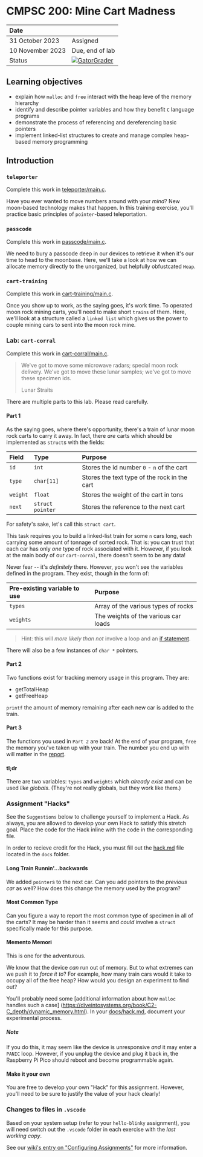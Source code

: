 # CMPSC 200: Mine Cart Madness

| Date              |          |
|:------------------|:---------|
| 31 October 2023 | Assigned  |
| 10 November 2023| Due, end of lab       |
| Status           | [![GatorGrader](../../actions/workflows/main.yml/badge.svg)](../../actions/workflows/main.yml) |


## Learning objectives

* explain how `malloc` and `free` interact with the heap leve of the memory hierarchy
* identify and describe pointer variables and how they benefit `C` language programs
* demonstrate the process of referencing and dereferencing basic pointers
* implement linked-list structures to create and manage complex heap-based memory programming

## Introduction

### `teleporter`

Complete this work in [teleporter/main.c](teleporter/main.c).

Have you ever wanted to move numbers around with your _mind_? New moon-based technology makes that happen. In this training exercise, you'll practice basic principles of `pointer`-based teleportation.

### `passcode`

Complete this work in [passcode/main.c](passcode/main.c).

We need to bury a passcode deep in our devices to retrieve it when it's our time to head to the moonbase. Here, we'll take a look at how we can allocate memory directly to the unorganized, but helpfully obfustcated `Heap`.

### `cart-training`

Complete this work in [cart-training/main.c](cart-training/main.c).

Once you show up to work, as the saying goes, it's work time. To operated moon rock mining carts, you'll need to make short `trains` of them. Here, we'll look at a structure called a `linked list` which gives us the power to couple mining cars to sent into the moon rock mine.

### Lab: `cart-corral`

Complete this work in [cart-corral/main.c](cart-corral/main.c).

> We've got to move some microwave radars; special moon rock delivery. We've got to move these lunar samples; we've got to move these specimen ids.
>
> Lunar Straits

There are multiple parts to this lab. Please read carefully.

#### Part 1

As the saying goes, where there's opportunity, there's a train of lunar moon rock carts to carry it away. In fact, there _are_ carts which should be implemented as `struct`s with the fields:

|Field |Type | Purpose |
|:-----|:----|:--------|
|`id`|`int`| Stores the id number `0` - `n` of the cart |
|`type`|`char[11]` | Stores the text type of the rock in the cart |
|`weight`|`float`| Stores the weight of the cart in tons |
|`next`| `struct pointer` | Stores the reference to the next cart |

For safety's sake, let's call this `struct cart`.

This task requires you to build a linked-list train for some `n` cars long, each carrying some amount of tonnage of sorted rock. That is: you can trust that each car has only _one_ type of rock associated with it. However, if you look at the main body of our `cart-corral`, there doesn't seem to be any data!

Never fear -- it's _definitely_ there. However, you won't see the variables defined in the program. They exist, though in the form of:

|Pre-existing variable to use| Purpose |
|:---------------------------|:--------|
|`types`                     | Array of the various types of rocks |
|`weights`                   | The weights of the various car loads|

> Hint: this will _more likely than not_ involve a loop and an [if statement](https://diveintosystems.org/book/C1-C_intro/conditionals.html).

There will also be a few instances of `char *` pointers.

#### Part 2

Two functions exist for tracking memory usage in this program. They are:

- getTotalHeap
- getFreeHeap

`printf` the amount of memory remaining after each new car is added to the train.

#### Part 3

The functions you used in `Part 2` are back! At the end of your program, `free` the memory you've taken up with your train. The number you end up with will matter in the [report](docs/report.md).


#### tl;dr

There are two variables: `types` and `weights` which _already exist_ and can be used _like globals_. (They're not really globals, but they work like them.)

### Assignment "Hacks"

See the `Suggestions` below to challenge yourself to implement a Hack. As always, you are allowed to develop
your own Hack to satisfy this stretch goal. Place the code for the Hack inline with the code in the corresponding
file.

In order to recieve credit for the Hack, you must fill out the [hack.md](docs/hack.md) file located in the
`docs` folder.

#### Long Train Runnin'...backwards

We added `pointer`s to the next car. Can you add pointers to the _previous car_ as well? How does this change the memory used by the program?

#### Most Common Type

Can you figure a way to report the most common type of specimen in all of the carts? It may be harder than it seems and _could_ involve a `struct` specifically made for this purpose.

#### Memento Memori

This is one for the adventurous. 

We know that the device _can_ run out of memory. But to what extremes can we push it to _force it to_? For example, how many train cars would it take to occupy all of the free heap? How would you design an experiment to find out?

You'll probably need some [additional information about how `malloc` handles such a case] (https://diveintosystems.org/book/C2-C_depth/dynamic_memory.html). In your [docs/hack.md](docs/hack.md), document your experimental process.

##### Note

If you do this, it may seem like the device is unresponsive _and_ it may enter a `PANIC` loop. However, if you unplug the device and plug it back in, the Raspberry Pi Pico should reboot and become programmable again.

#### Make it your own

You are free to develop your own "Hack" for this assignment. However, you'll need to be sure to justify the value of your hack clearly!

### Changes to files in `.vscode`

Based on your system setup (refer to your `hello-blinky` assignment), you will need switch out the `.vscode` folder in each exercise with the _last working copy_.

See our [wiki's entry  on "Configuring Assignments"](https://github.com/allegheny-college-cmpsc-200-fall-2023/course-materials/wiki/03-Configuring-Assignments)
for more information.
